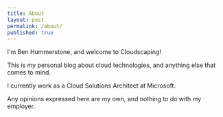 ```yaml
---
title: About
layout: post
permalink: /about/
published: true
---
```


I'm Ben Hummerstone, and welcome to Cloudscaping!

This is my personal blog about cloud technologies, and anything else that comes to mind.

I currently work as a Cloud Solutions Architect at Microsoft.

Any opinions expressed here are my own, and nothing to do with my employer.
